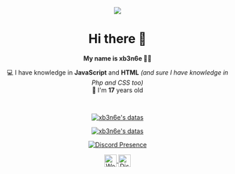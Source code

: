 <p align="center">
  <a href="https://github.com/xb3n6e">
    <img src="https://komarev.com/ghpvc/?username=xb3n6e&color=blue">
  </a>
</p>
<h1 align="center">Hi there 👋</h1>
<p align="center"><b>My name is xb3n6e 👨‍💻</b></p>
<p align="center">💻 I have knowledge in <b>JavaScript</b> and <b>HTML</b> <i>(and sure I have knowledge in Php and CSS too)</i><br>🤵 I'm <b>17</b> years old</p>

</br>

<p align="center">
  <a href="https://github.com/xb3n6e">
    <img align="center" src="https://github-readme-stats.vercel.app/api?username=xb3n6e&show_icons=true&theme=blueberry&count_private=true&locale=en" alt="xb3n6e's datas"/>
  </a>
</p>

<p align="center">
  <a href="https://github.com/xb3n6e" target="_blank" rel="nofollow">
    <img align="center" src="https://github-readme-stats.vercel.app/api/top-langs/?username=xb3n6e&layout=compact&theme=blueberry" alt="xb3n6e's datas">
  </a>
</p>

<p align="center">
  <a href="https://discord.com/users/330861775203336194" target="_blank" rel="nofollow">
    <img align="center" src="https://lanyard-profile-readme.vercel.app/api/1102879568852951121?theme=dark&hideDiscrim=true&borderRadius=30px&hideActivity=whenNotUsed" alt="Discord Presence">
  </a>
</p>

<p align="center">
  <a href="https://xb3n6e.hu/">
    <img align="center" alt="WebSite" width="28px" src="https://www.svgrepo.com/show/197996/internet.svg" />
  </a>
  <a href="https://xb3n6e.hu/discord">
    <img align="center" alt="Discord" width="28px" src="https://www.svgrepo.com/show/353655/discord-icon.svg" />
  </a>
</p>
